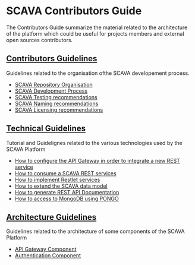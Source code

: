 # SCAVA Contributors Guide
The Contributors Guide summarize the material related to the architecture of the platform which could be useful for projects members and external open sources contributors.


## [Contributors Guidelines](contributors-guidelignes/index.md)
Guidelines related to the organisation ofthe SCAVA developement process.

* [SCAVA Repository Organisation](contributors-guidelignes/scava-repository-organisation.md)
* [SCAVA Development Process](contributors-guidelignes/scava-developement-process.md)
* [SCAVA Testing recommendations](contributors-guidelignes/scava-testing-organisation.md)
* [SCAVA Naming recommendations](contributors-guidelignes/scava-naming-recomendations.md)
* [SCAVA Licensing recommendations](contributors-guidelignes/scava-licensing-recomendation.md)


## [Technical Guidelines](technical-guidelignes/index.md)
Tutorial and Guidelignes related to the various technologies used by the SCAVA Platform

* [How to configure the API Gateway in order to integrate a new REST service](technical-guidelignes/api-gateway-configuration.md)
* [How to consume a SCAVA REST services](technical-guidelignes/consume-scava-rest-services.md)
* [How to implement Restlet services](technical-guidelignes/restlet-service-implementation.md)
* [How to extend the SCAVA data model](technical-guidelignes/scava-data-model-extention.md)
* [How to generate REST API Documentation](technical-guidelignes/rest-api-doc-generation.md)
* [How to access to MongoDB using PONGO](technical-guidelignes/access-mongodb-pongo.md)

## [Architecture Guidelines](architecture-guidelignes/index.md)
Guidelines related to the architecture of some components of the SCAVA Platform

* [API Gateway Component](architecture-guidelignes/api-gateway.md)
* [Authentication Component](architecture-guidelignes/authentication.md)





